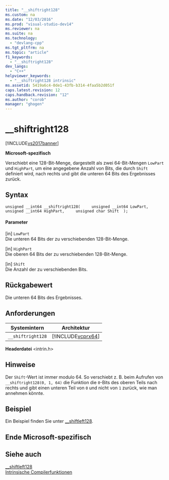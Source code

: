 ```yaml
---
title: "__shiftright128"
ms.custom: na
ms.date: "12/03/2016"
ms.prod: "visual-studio-dev14"
ms.reviewer: na
ms.suite: na
ms.technology: 
  - "devlang-cpp"
ms.tgt_pltfrm: na
ms.topic: "article"
f1_keywords: 
  - "__shiftright128"
dev_langs: 
  - "C++"
helpviewer_keywords: 
  - "__shiftright128 intrinsic"
ms.assetid: 5419a6c4-0de1-43fb-b314-4faa5b2d051f
caps.latest.revision: 12
caps.handback.revision: "12"
ms.author: "corob"
manager: "ghogen"
---
```

# __shiftright128
[!INCLUDE[vs2017banner](../assembler/inline/includes/vs2017banner.md)]

**Microsoft\-spezifisch**  
  
 Verschiebt eine 128\-Bit\-Menge, dargestellt als zwei 64\-Bit\-Mengen `LowPart` und `HighPart`, um eine angegebene Anzahl von Bits, die durch `Shift` definiert wird, nach rechts und gibt die unteren 64 Bits des Ergebnisses zurück.  
  
## Syntax  
  
```  
unsigned __int64 __shiftright128(     unsigned __int64 LowPart,     unsigned __int64 HighPart,     unsigned char Shift  );  
```  
  
#### Parameter  
 \[in\] `LowPart`  
 Die unteren 64 Bits der zu verschiebenden 128\-Bit\-Menge.  
  
 \[in\] `HighPart`  
 Die oberen 64 Bits der zu verschiebenden 128\-Bit\-Menge.  
  
 \[in\] `Shift`  
 Die Anzahl der zu verschiebenden Bits.  
  
## Rückgabewert  
 Die unteren 64 Bits des Ergebnisses.  
  
## Anforderungen  
  
|Systemintern|Architektur|  
|------------------|-----------------|  
|`__shiftright128`|[!INCLUDE[vcprx64](../assembler/inline/includes/vcprx64_md.md)]|  
  
 **Headerdatei** \<intrin.h\>  
  
## Hinweise  
 Der `Shift`\-Wert ist immer modulo 64. So verschiebt z. B. beim Aufrufen von `__shiftright128(0, 1, 64)` die Funktion die `0`\-Bits des oberen Teils nach rechts und gibt einen unteren Teil von `0` und nicht von `1` zurück, wie man annehmen könnte.  
  
## Beispiel  
 Ein Beispiel finden Sie unter [\_\_shiftleft128](../intrinsics/shiftleft128.md).  
  
## Ende Microsoft\-spezifisch  
  
## Siehe auch  
 [\_\_shiftleft128](../intrinsics/shiftleft128.md)   
 [Intrinsische Compilerfunktionen](../intrinsics/compiler-intrinsics.md)